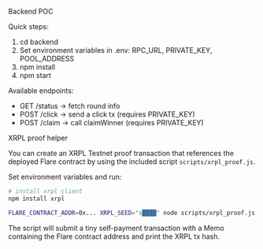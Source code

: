 Backend POC

Quick steps:

1. cd backend
2. Set environment variables in .env: RPC_URL, PRIVATE_KEY, POOL_ADDRESS
3. npm install
4. npm start

Available endpoints:
- GET /status -> fetch round info
- POST /click -> send a click tx (requires PRIVATE_KEY)
- POST /claim -> call claimWinner (requires PRIVATE_KEY)

XRPL proof helper

You can create an XRPL Testnet proof transaction that references the deployed Flare contract by using the included script `scripts/xrpl_proof.js`.

Set environment variables and run:

```bash
# install xrpl client
npm install xrpl

FLARE_CONTRACT_ADDR=0x... XRPL_SEED="s████" node scripts/xrpl_proof.js
```

The script will submit a tiny self-payment transaction with a Memo containing the Flare contract address and print the XRPL tx hash.
